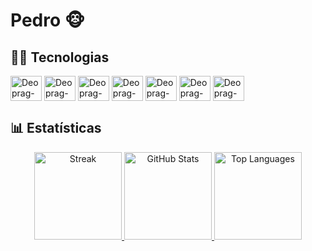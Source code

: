 # Pedro 🐵


## 👨‍💻 Tecnologias

<div style="display" display="inline-block">
  <img align="center" alt="Deoprag-HTML" width="50" height="40" src="https://cdn.jsdelivr.net/gh/devicons/devicon/icons/html5/html5-original.svg"/>
  <img align="center" alt="Deoprag-CSS" width="50" height="40" src="https://cdn.jsdelivr.net/gh/devicons/devicon/icons/css3/css3-original.svg"/>
  <img align="center" alt="Deoprag-JS" width="50" height="40" src="https://cdn.jsdelivr.net/gh/devicons/devicon/icons/javascript/javascript-original.svg"/>
  <img align="center" alt="Deoprag-Java" width="50" height="40" src="https://cdn.jsdelivr.net/gh/devicons/devicon/icons/java/java-original.svg"/>
  <img align="center" alt="Deoprag-Spring" width="50" height="40" src="https://cdn.jsdelivr.net/gh/devicons/devicon/icons/spring/spring-original.svg"/>
  <img align="center" alt="Deoprag-MySQL" width="50" height="40" src="https://cdn.jsdelivr.net/gh/devicons/devicon/icons/mysql/mysql-original.svg"/>
  <img align="center" alt="Deoprag-Postgres" width="50" height="40" src="https://cdn.jsdelivr.net/gh/devicons/devicon/icons/postgresql/postgresql-original.svg"/>
</div>

## 📊 Estatísticas
<div>
  <a href="https://github.com/Deoprag">
  <p align="center">
    <img height="140em" alt="Streak" src="https://streak-stats.demolab.com?user=Deoprag&theme=dark&date_format=j%2Fn%5B%2FY%5D&dates=6ce186">
    <img height="140em" alt="GitHub Stats" src="https://github-readme-stats.vercel.app/api?username=Deoprag&show_icons=true&theme=dark">
    <img height="140em" alt="Top Languages" src="https://github-readme-stats.vercel.app/api/top-langs/?username=Deoprag&layout=compact&theme=dark">
  </p>
</div>

